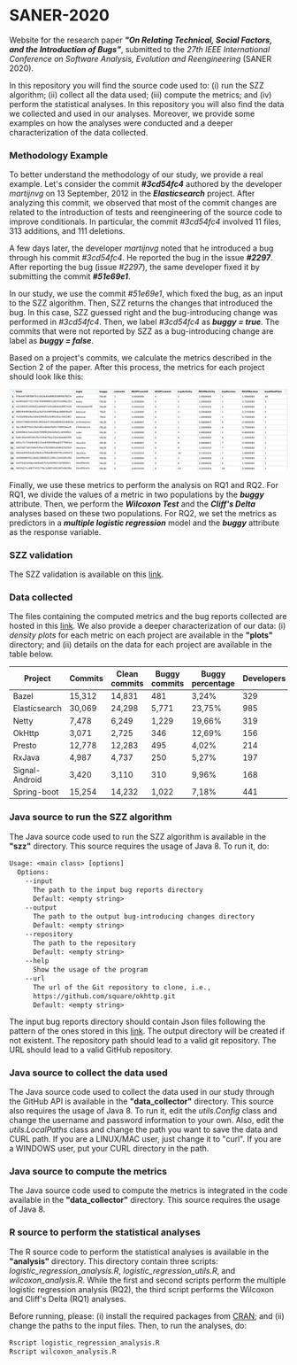 # SANER-2020
Website for the research paper ***"On Relating Technical, Social Factors, and the Introduction of Bugs"***, submitted to the *27th IEEE International Conference on Software Analysis, Evolution and Reengineering* (SANER 2020).

In this repository you will find the source code used to: (i) run the SZZ algorithm; (ii) collect all the data used; (iii) compute the metrics; and (iv) perform the statistical analyses. In this repository you will also find the data we collected and used in our analyses. Moreover, we provide some examples on how the analyses were conducted and a deeper characterization of the data collected.

### Methodology Example
To better understand the methodology of our study, we provide a real example. Let's consider the  commit ***#3cd54fc4*** authored by the developer *martijnvg* on 13 September, 2012 in the ***Elasticsearch*** project. After analyzing this commit, we observed that most of the commit changes are related to the introduction of tests and reengineering  of the source code to improve conditionals. In particular, the commit *#3cd54fc4* involved 11 files, 313 additions, and 111 deletions.

A few days later, the developer *martijnvg* noted that he introduced a bug through his commit *#3cd54fc4*. He reported the bug in the issue ***#2297***. After reporting the bug (issue *#2297*), the same developer fixed it by submitting the commit ***#51e69e1***.

In our study, we use the commit *#51e69e1*, which fixed the bug, as an input to the SZZ algorithm. Then, SZZ returns the changes that introduced the bug. In this case, SZZ guessed right and the bug-introducing change was performed in *#3cd54fc4*. Then, we label *#3cd54fc4* as ***buggy = true***. The commits that were not reported by SZZ as a bug-introducing change are label as ***buggy = false***.

Based on a project's commits, we calculate the metrics described in the Section 2 of the paper. After this process, the metrics for each project should look like this:

![Metrics Sample](/images/metrics.png)

Finally, we use these metrics to perform the analysis on RQ1 and RQ2. For RQ1, we divide the values of a metric in two populations by the ***buggy*** attribute. Then, we perform the ***Wilcoxon Test*** and the ***Cliff's Delta*** analyses based on these two populations. For RQ2, we set the metrics as predictors in a ***multiple logistic regression*** model and the ***buggy*** attribute as the response variable.

### SZZ validation
The SZZ validation is available on this [link](https://drive.google.com/drive/folders/1uoTco8MFKPLb1kgOiGjl37AQboRLHxkA?usp=sharing).

### Data collected

The files containing the computed metrics and the bug reports collected are hosted in this [link](https://drive.google.com/drive/folders/1uoTco8MFKPLb1kgOiGjl37AQboRLHxkA?usp=sharing). We also provide a deeper characterization of our data: (i) *density plots* for each metric on each project are available in the **"plots"** directory; and (ii) details on the data for each project are available in the table below.

| Project            | Commits  | Clean commits | Buggy commits | Buggy percentage | Developers  |
|--------------------|----------|---------------|---------------|------------------|-------------|
| Bazel              | 15,312   | 14,831        | 481           | 3,24%            | 329         |
| Elasticsearch      | 30,069   | 24,298        | 5,771         | 23,75%           | 985         |
| Netty              | 7,478    | 6,249         | 1,229         | 19,66%           | 319         |
| OkHttp             | 3,071    | 2,725         | 346           | 12,69%           | 156         |
| Presto             | 12,778   | 12,283        | 495           | 4,02%            | 214         |
| RxJava             | 4,987    | 4,737         | 250           | 5,27%            | 197         |
| Signal-Android     | 3,420    | 3,110         | 310           | 9,96%            | 168         |
| Spring-boot        | 15,254   | 14,232        | 1,022         | 7,18%            | 441         |

### Java source to run the SZZ algorithm

The Java source code used to run the SZZ algorithm is available in the **"szz"** directory. This source requires the usage of Java 8. To run it, do:

```
Usage: <main class> [options]
  Options:
    --input
      The path to the input bug reports directory
      Default: <empty string>
    --output
      The path to the output bug-introducing changes directory
      Default: <empty string>
    --repository
      The path to the repository
      Default: <empty string>
    --help
      Show the usage of the program
    --url
      The url of the Git repository to clone, i.e., 
      https://github.com/square/okhttp.git 
      Default: <empty string>
```

The input bug reports directory should contain Json files following the pattern of the ones stored in this [link](https://drive.google.com/open?id=106DsKcz3r_daR7hH-bsRzQoQK40T9s-Y). The output directory will be created if not existent. The repository path should lead to a valid git repository. The URL should lead to a valid GitHub repository.

### Java source to collect the data used

The Java source code used to collect the data used in our study through the GitHub API is available in the **"data_collector"** directory. This source also requires the usage of Java 8. To run it, edit the *utils.Config* class and change the username and password information to your own. Also, edit the *utils.LocalPaths* class and change the path you want to save the data and CURL path. If you are a LINUX/MAC user, just change it to "curl". If you are a WINDOWS user, put your CURL directory in the path.

### Java source to compute the metrics

The Java source code used to compute the metrics is integrated in the code available in the **"data_collector"** directory. This source requires the usage of Java 8.

### R source to perform the statistical analyses

The R source code to perform the statistical analyses is available in the **"analysis"** directory. This directory contain three scripts: *logistic_regression_analysis.R*, *logistic_regression_utils.R*, and *wilcoxon_analysis.R*. While the first and second scripts perform the multiple logistic regression analysis (RQ2), the third script performs the Wilcoxon and Cliff's Delta (RQ1) analyses.

Before running, please: (i) install the required packages from [CRAN](https://cran.r-project.org); and (ii) change the paths to the input files. Then, to run the analyses, do:

```
Rscript logistic_regression_analysis.R
Rscript wilcoxon_analysis.R
```

